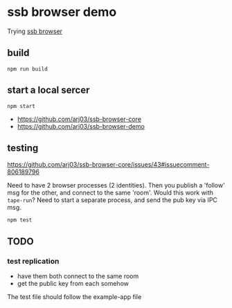 # ssb browser demo
Trying [ssb browser](https://github.com/arj03/ssb-browser-core)

## build
```
npm run build
```

## start a local sercer
```
npm start
```


* https://github.com/arj03/ssb-browser-core
* https://github.com/arj03/ssb-browser-demo


## testing
https://github.com/arj03/ssb-browser-core/issues/43#issuecomment-806189796

Need to have 2 browser processes (2 identities). Then you publish a 'follow' msg for the other, and connect to the same 'room'. Would this work with `tape-run`? Need to start a separate process, and send the pub key via IPC msg.

```
npm test
```

## TODO
### test replication
* have them both connect to the same room
* get the public key from each somehow

The test file should follow the example-app file